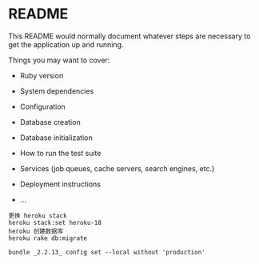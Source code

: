 # README

This README would normally document whatever steps are necessary to get the
application up and running.

Things you may want to cover:

* Ruby version

* System dependencies

* Configuration

* Database creation

* Database initialization

* How to run the test suite

* Services (job queues, cache servers, search engines, etc.)

* Deployment instructions

* ...

```
更换 heroku stack
heroku stack:set heroku-18
heroku 创建数据库
heroku rake db:migrate
```

```
bundle _2.2.13_ config set --local without 'production'
```